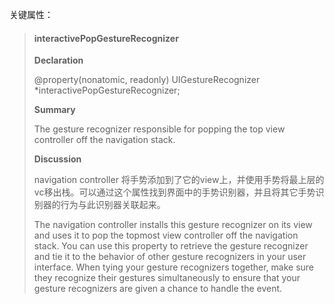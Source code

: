 关键属性：

> #### interactivePopGestureRecognizer
>
> **Declaration**
>
> @property\(nonatomic, readonly\) UIGestureRecognizer \*interactivePopGestureRecognizer;
>
> **Summary**
>
> The gesture recognizer responsible for popping the top view controller off the navigation stack.
>
> **Discussion**
>
> navigation controller 将手势添加到了它的view上，并使用手势将最上层的vc移出栈。可以通过这个属性找到界面中的手势识别器，并且将其它手势识别器的行为与此识别器关联起来。
>
> The navigation controller installs this gesture recognizer on its view and uses it to pop the topmost view controller off the navigation stack. You can use this property to retrieve the gesture recognizer and tie it to the behavior of other gesture recognizers in your user interface. When tying your gesture recognizers together, make sure they recognize their gestures simultaneously to ensure that your gesture recognizers are given a chance to handle the event.







